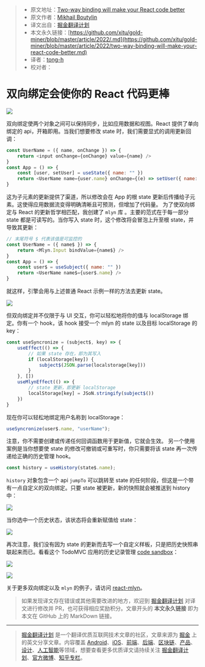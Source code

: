 > * 原文地址：[Two-way binding will make your React code better](https://medium.com/front-end-weekly/two-way-binding-will-make-your-react-code-better-f58865923538)
> * 原文作者：[Mikhail Boutylin](https://medium.com/@lahmataja-pa4vara)
> * 译文出自：[掘金翻译计划](https://github.com/xitu/gold-miner)
> * 本文永久链接：[https://github.com/xitu/gold-miner/blob/master/article/2022/.md](https://github.com/xitu/gold-miner/blob/master/article/2022/two-way-binding-will-make-your-react-code-better.md)
> * 译者：[tong-h](https://github.com/Tong-H)
> * 校对者：

# 双向绑定会使你的 React 代码更棒

![](https://miro.medium.com/max/1400/1*qAhyHG_kc614Tm-dkgVbZg.jpeg)

双向绑定使两个对象之间可以保持同步，比如应用数据和视图。React 提供了单向绑定的 api，开箱即用。当我们想要修改 state 时，我们需要显式的调用更新回调：

``` js
const UserName = ({ name, onChange }) => {
	return <input onChange={onChange} value={name} />
}
const App = () => {
	const [user, setUser] = useState({ name: "" })
	return <UserName name={user.name} onChange={(e) => setUser({ name: e.target.value })} />
}
```

这为子元素的更新提供了渠道，所以修改会在 App 的根 state 更新后传播给子元素。这使得应用数据流变得明确清晰且可预测，但增加了代码量。
为了使双向绑定与 React 的更新哲学相匹配，我创建了 `mlyn` 库 。主要的范式在于每一部分 state 都是可读写的。当你写入 state 时，这个修改将会冒泡上升至根 state，并导致其更新：

``` js
// 末尾符号 $ 代表该值是可监控的
const UserName = ({ name$ }) => {
	return <Mlyn.Input bindValue={name$} />
}
const App = () => {
	const user$ = useSubject({ name: "" })
	return <UserName name$={user$.name} />
}
```

就这样，引擎会用与上述普通 React 示例一样的方法去更新 state。

![](https://miro.medium.com/max/1400/1*SMBgiqvVPFNu42bMUDUJ6w.png)

但双向绑定并不仅限于与 UI 交互，你可以轻松地将你的值与 localStorage 绑定。你有一个 hook，该 hook 接受一个 mlyn 的 state 以及目标 localStorage 的 key：

``` js
const useSyncronize = (subject$, key) => {
	useEffect(() => {
		// 如果 state 存在，即为其写入
		if (localStorage[key]) {
			subject$(JSON.parse(localstorage[key]))
		}
	}, [])
	useMlynEffect(() => {
		// state 更新，即更新 localStorage
		localStorage[key] = JSoN.stringify(subject$())
	})
}
```

现在你可以轻松地绑定用户名称到 localStorage：

``` js
useSyncronize(user$.name, "userName");
```

注意，你不需要创建或传递任何回调函数用于更新值，它就会生效。
另一个使用案例是当你想要使 state 的修改可撤销或可重写时，你只需要将该 state 再一次传递给正确的历史管理 hook。

``` js
const history = useHistory(state$.name);
```

`history` 对象包含一个 api `jumpTo` 可以跳转至 state 的任何阶段，但这是一个带有一点自定义的双向绑定。只要 state 被更新，新的快照就会被推送到 history 中：

![](https://miro.medium.com/max/1400/1*GhiJOFZ096s0132YjIIm_A.jpeg)

当你选中一个历史状态，该状态将会重新赋值给 state：

![](https://miro.medium.com/max/1400/1*6TQ_Iwan_oX8Zdqcm9QOuA.jpeg)

再次注意，我们没有因为 state 的更新而去写一个自定义样板，只是把历史快照串联起来而已。看看这个 TodoMVC 应用的历史记录管理 [code sandbox](https://codesandbox.io/s/react-mlyn-todo-mvc-with-history-lr34k?file=/src/App.js:1514-1555)：

![](https://miro.medium.com/freeze/max/60/1*kkac5rgo0BbEfB-8VfFDrg.gif?q=20)

![](https://miro.medium.com/max/1400/1*kkac5rgo0BbEfB-8VfFDrg.gif)

关于更多双向绑定以及 `mlyn` 的例子，请访问 [react-mlyn](https://github.com/vaukalak/react-mlyn)。

> 如果发现译文存在错误或其他需要改进的地方，欢迎到 [掘金翻译计划](https://github.com/xitu/gold-miner) 对译文进行修改并 PR，也可获得相应奖励积分。文章开头的 **本文永久链接** 即为本文在 GitHub 上的 MarkDown 链接。

---

> [掘金翻译计划](https://github.com/xitu/gold-miner) 是一个翻译优质互联网技术文章的社区，文章来源为 [掘金](https://juejin.im) 上的英文分享文章。内容覆盖 [Android](https://github.com/xitu/gold-miner#android)、[iOS](https://github.com/xitu/gold-miner#ios)、[前端](https://github.com/xitu/gold-miner#前端)、[后端](https://github.com/xitu/gold-miner#后端)、[区块链](https://github.com/xitu/gold-miner#区块链)、[产品](https://github.com/xitu/gold-miner#产品)、[设计](https://github.com/xitu/gold-miner#设计)、[人工智能](https://github.com/xitu/gold-miner#人工智能)等领域，想要查看更多优质译文请持续关注 [掘金翻译计划](https://github.com/xitu/gold-miner)、[官方微博](http://weibo.com/juejinfanyi)、[知乎专栏](https://zhuanlan.zhihu.com/juejinfanyi)。
